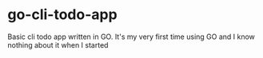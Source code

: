 # go-cli-todo-app
Basic cli todo app written in GO. It's my very first time using GO and I know nothing about it when I started
